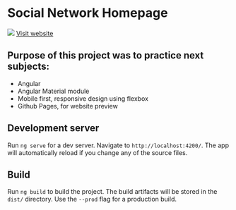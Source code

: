 # Social Network Homepage
![](https://user-images.githubusercontent.com/50466059/70906814-97b06080-2007-11ea-8276-57f987057497.png)
[Visit  website](https://mikanaaa.github.io/social_network_homepage/)
## Purpose of this project was to practice next subjects:
* Angular
* Angular Material module
* Mobile first, responsive design using flexbox
* Github Pages, for website preview
## Development server

Run `ng serve` for a dev server. Navigate to `http://localhost:4200/`. The app will automatically reload if you change any of the source files.

## Build

Run `ng build` to build the project. The build artifacts will be stored in the `dist/` directory. Use the `--prod` flag for a production build.